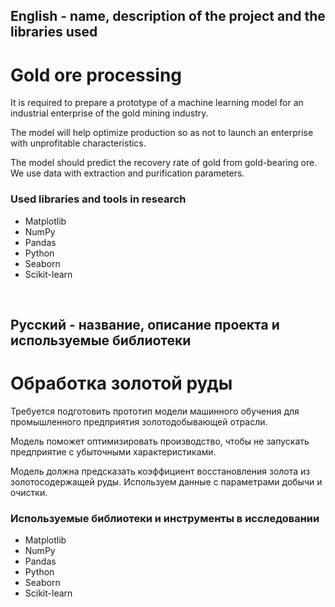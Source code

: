 
## English - name, description of the project and the libraries used

# Gold ore processing
It is required to prepare a prototype of a machine learning model for an industrial enterprise of the gold mining industry.

The model will help optimize production so as not to launch an enterprise with unprofitable characteristics.

The model should predict the recovery rate of gold from gold-bearing ore. We use data with extraction and purification parameters.

### Used libraries and tools in research
* Matplotlib
* NumPy
* Pandas
* Python
* Seaborn
* Scikit-learn

<br>

## Русский - название, описание проекта и используемые библиотеки

#  Обработка золотой руды
Требуется подготовить прототип модели машинного обучения для промышленного предприятия золотодобывающей отрасли.

Модель поможет оптимизировать производство, чтобы не запускать предприятие с убыточными характеристиками.

Модель должна предсказать коэффициент восстановления золота из золотосодержащей руды. Используем данные с параметрами добычи и очистки. 

### Используемые библиотеки и инструменты в исследовании
* Matplotlib
* NumPy
* Pandas
* Python
* Seaborn
* Scikit-learn
